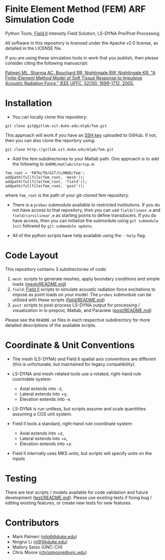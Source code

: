 Finite Element Method (FEM) ARF Simulation Code 
===============================================

Python Tools, [Field II](http://field-ii.dk) Intensity Field Solution, LS-DYNA
Pre/Post Processing

All software in this repository is licensed under the Apache v2.0 license, as
detailed in the LICENSE file.

If you are using these simulation tools in work that you publish, then please
consider citing the following manuscript:

[Palmeri ML, Sharma AC, Bouchard RR, Nightingale RW, Nightingale KR.  "A
Finite-Element Method Model of Soft Tissue Response to Impulsive Acoustic
Radiation Force," IEEE UFFC, 52(10): 1699-1712,
2005.](http://www.ncbi.nlm.nih.gov/pmc/articles/PMC2818996/)

Installation
============
 * You can locally clone this repository:
 ```
 git clone git@gitlab.oit.duke.edu:mlp6/fem.git
 ```

 This approach will work if you have an [SSH
 key](https://help.github.com/articles/generating-ssh-keys) uploaded to GitHub.
 If not, then you can also clone the reportory using:
 ```
 git clone http://gitlab.oit.duke.edu/mlp6/fem.git
 ```

 * Add the fem subdirectories to your Matlab path.  One approach is to add the
   following to ```$HOME/matlab/startup.m```: 
 ```
 fem_root = 'PATH/TO/GIT/CLONED/fem';
 addpath(fullfile(fem_root, 'mesh'));
 addpath(fullfile(fem_root, 'field'));
 addpath(fullfile(fem_root, 'post'));
 ```
 where ```fem_root``` is the path of your git-cloned fem repository.

 * There is a ```probes``` submodule available to restricted institutions.  If
   you do not have access to that repository, then you can use
   ```field/linear.m``` and ```field/curvilinear.m``` as starting points to
   define transducers.  If you do have access, then you can initialize the
   submodule using ```git submodule init``` followed by ```git submodule
   update```.

 * All of the python scripts have help available using the ```--help``` flag.


Code Layout
===========

This repository contains 3 subdirectories of code:

 1. ```mesh```: scripts to generate meshes, apply boundary conditions and
    simple loads ([mesh/README.md](mesh/README.md))
 2. ```field```: [Field II](http://field-ii.dk) scripts to simulate acoustic
    radiation force excitations to impose as point loads on your model.  The
    ```probes``` submodule can be utilized with these scripts
    ([field/README.md](field/README.md))
 3. ```post```: scripts to post-process LS-DYNA output for processing /
    visualization in ls-prepost, Matlab, and Paraview
    ([post/README.md](post/README.md))

Please see the ```README.md``` files in each respective subdirectory for more
detailed descriptions of the available scripts.

Coordinate & Unit Conventions
=============================

 * The mesh (LS-DYNA) and Field II spatial axis conventions are different (this
   is unfortunate, but maintained for legacy compatibility).

 * LS-DYNA and mesh-related tools use a rotated, right-hand rule coorindate
   system: 
   + Axial extends into -z, 
   + Lateral extends into +y, 
   + Elevation extends into -x.

 * LS-DYNA is run unitless, but scripts assume and scale quantitites assuming a
   CGS unit system.

 * Field II tools a standard, right-hand rule coordinate system:
   + Axial extends into +z, 
   + Lateral extends into +x, 
   + Elevation extends into +y.

 * Field II internally uses MKS units, but scripts will specify units on the
   inputs


Testing
=======
There are test scripts / models available for code validation and future
development ([test/README.md](test/README.md)).  Please use existing tests if
fixing bug / editing existing features, or create new tests for new features.

Contributors
============
 * Mark Palmeri (mlp6@duke.edu)
 * Ningrui Li (nl91@duke.edu)
 * Mallory Selzo (UNC-CH)
 * Chris Moore (chrisjmoore@unc.edu)
